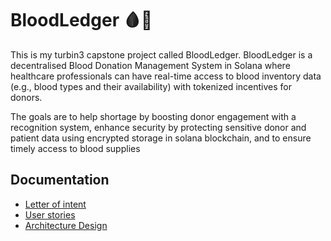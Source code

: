 # BloodLedger 🩸🏥

This is my turbin3 capstone project called BloodLedger.
BloodLedger is a decentralised Blood Donation Management System in Solana where healthcare professionals can have real-time access to blood inventory data (e.g., blood types and their availability) with tokenized incentives for donors. 

The goals are to help shortage by boosting donor engagement with a recognition system, enhance security by protecting sensitive donor and patient data using encrypted storage in solana blockchain, and to ensure timely access to blood supplies

## Documentation

- [Letter of intent](docs/letter_of_intent.pdf)
- [User stories](docs/user_stories.pdf)
- [Architecture Design](docs/architecture_design.pdf)